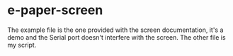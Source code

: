 # e-paper-screen

The example file is the one provided with the screen documentation, it's a demo and the Serial port doesn't interfere with the screen.
The other file is my script.
